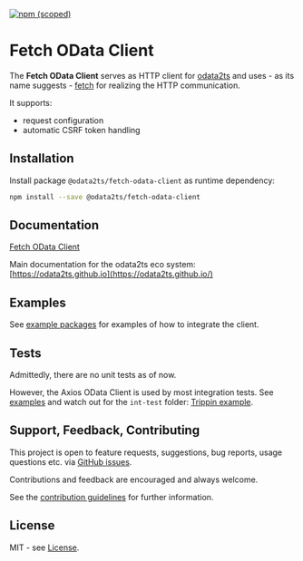[![npm (scoped)](https://img.shields.io/npm/v/@odata2ts/fetch-odata-client?style=for-the-badge)](https://www.npmjs.com/package/@odata2ts/fetch-odata-client)

# Fetch OData Client
The **Fetch OData Client** serves as HTTP client for [odata2ts](https://github.com/odata2ts/odata2ts)
and uses - as its name suggests - [fetch](https://developer.mozilla.org/en-US/docs/Web/API/Fetch_API) 
for realizing the HTTP communication.

It supports:

- request configuration
- automatic CSRF token handling

## Installation

Install package `@odata2ts/fetch-odata-client` as runtime dependency:

```bash
npm install --save @odata2ts/fetch-odata-client
```

## Documentation
[Fetch OData Client](https://odata2ts.github.io/docs/http-client/fetch-odata-client)

Main documentation for the odata2ts eco system:
[https://odata2ts.github.io](https://odata2ts.github.io/)

## Examples
See [example packages](https://github.com/odata2ts/odata2ts/tree/main/examples) for examples of how
to integrate the client.

## Tests
Admittedly, there are no unit tests as of now.

However, the Axios OData Client is used by most integration tests.
See [examples](#examples) and watch out for the `int-test` folder:
[Trippin example](https://github.com/odata2ts/odata2ts/blob/main/examples/trippin/int-test/TrippinIntegration.test.ts).

## Support, Feedback, Contributing

This project is open to feature requests, suggestions, bug reports, usage questions etc. 
via [GitHub issues](https://github.com/odata2ts/odata2ts/issues). 

Contributions and feedback are encouraged and always welcome.

See the [contribution guidelines](https://github.com/odata2ts/odata2ts/blob/main/CONTRIBUTING.md) for further information.

## License
MIT - see [License](./LICENSE).

